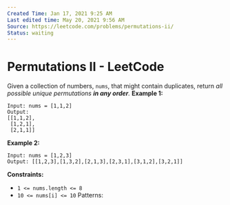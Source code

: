 ```yaml
---
Created Time: Jan 17, 2021 9:25 AM
Last edited time: May 20, 2021 9:56 AM
Source: https://leetcode.com/problems/permutations-ii/
Status: waiting
---
```


# Permutations II - LeetCode

Given a collection of numbers, `nums`, that might contain duplicates, return *all possible unique permutations **in any order**.*
**Example 1:**
```
Input: nums = [1,1,2]
Output:
[[1,1,2],
 [1,2,1],
 [2,1,1]]
```
**Example 2:**
```
Input: nums = [1,2,3]
Output: [[1,2,3],[1,3,2],[2,1,3],[2,3,1],[3,1,2],[3,2,1]]
```
**Constraints:**
- `1 <= nums.length <= 8`
- `10 <= nums[i] <= 10`
Patterns: 